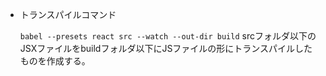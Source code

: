 * トランスパイルコマンド

  `babel --presets react src --watch --out-dir build`
  srcフォルダ以下のJSXファイルをbuildフォルダ以下にJSファイルの形にトランスパイルしたものを作成する。